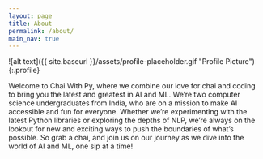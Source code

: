 ```yaml
---
layout: page
title: About
permalink: /about/
main_nav: true
---
```


![alt text]({{ site.baseurl }}/assets/profile-placeholder.gif "Profile Picture"){:.profile}

Welcome to Chai With Py, where we combine our love for chai and coding to bring you the latest and greatest in AI and ML. We’re two computer science undergraduates from India, who are on a mission to make AI accessible and fun for everyone. Whether we’re experimenting with the latest Python libraries or exploring the depths of NLP, we’re always on the lookout for new and exciting ways to push the boundaries of what’s possible. So grab a chai, and join us on our journey as we dive into the world of AI and ML, one sip at a time!

[SupritiVijay]: https://supritivijay.github.io
[Aman Priyanshu]: http://amanpriyanshu.github.io
[Twitter]: https://twitter.com/ChaiWithPy1